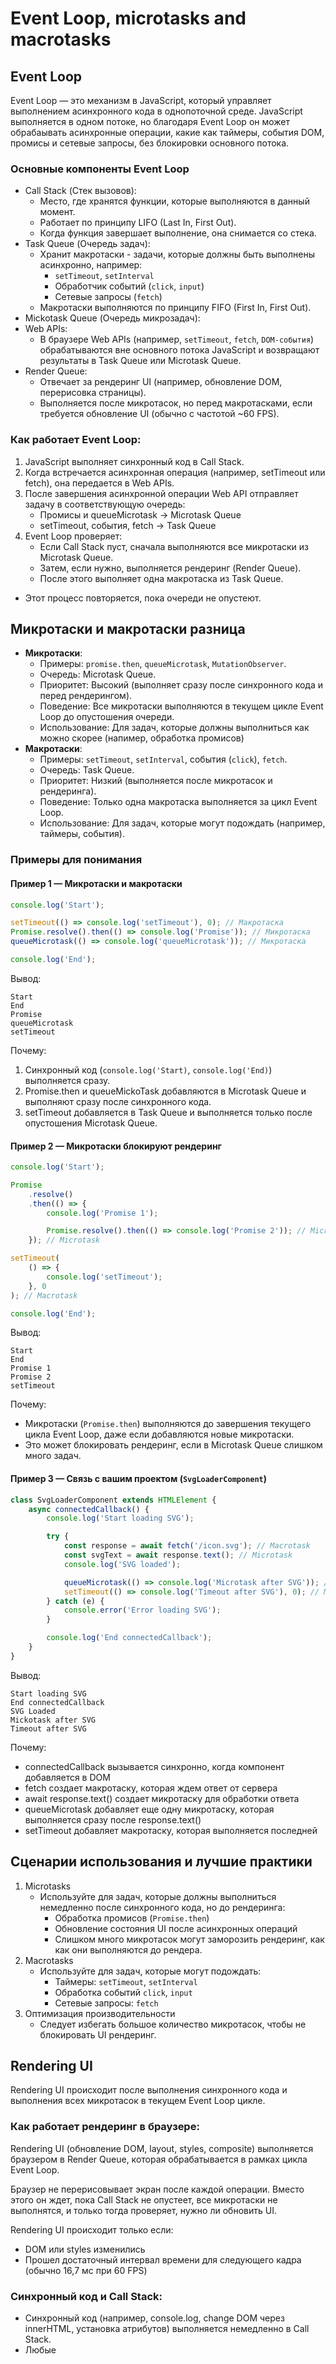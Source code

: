 # Event Loop, microtasks and macrotasks

## Event Loop

Event Loop — это механизм в JavaScript, который управляет выполнением асинхронного кода в однопоточной среде. JavaScript
выполняется в одном потоке, но благодаря Event Loop он может обрабаывать асинхронные операции, какие как таймеры,
события DOM, промисы и сетевые запросы, без блокировки основного потока.

### Основные компоненты Event Loop

* Call Stack (Стек вызовов):
    * Место, где хранятся функции, которые выполняются в данный момент.
    * Работает по принципу LIFO (Last In, First Out).
    * Когда функция завершает выполнение, она снимается со стека.
* Task Queue (Очередь задач):
    * Хранит макротаски - задачи, которые должны быть выполнены асинхронно, например:
        * `setTimeout`, `setInterval`
        * Обработчик событий (`click`, `input`)
        * Сетевые запросы (`fetch`)
    * Макротаски выполняются по принципу FIFO (First In, First Out).
* Mickotask Queue (Очередь микрозадач):
* Web APIs:
    * В браузере Web APIs (например, `setTimeout`, `fetch`, `DOM-события`) обрабатываются вне основного потока
      JavaScript и
      возвращают результаты в Task Queue или Microtask Queue.
* Render Queue:
    * Отвечает за рендеринг UI (например, обновление DOM, перерисовка страницы).
    * Выполняется после микротасок, но перед макротасками, если требуется обновление UI (обычно с частотой ~60 FPS).

### Как работает Event Loop:

1. JavaScript выполняет синхронный код в Call Stack.
2. Когда встречается асинхронная операция (например, setTimeout или fetch), она передается в Web APIs.
3. После завершения асинхронной операции Web API отправляет задачу в соответствующую очередь:
    * Промисы и queueMicrotask -> Microtask Queue
    * setTimeout, события, fetch -> Task Queue
4. Event Loop проверяет:
    * Если Call Stack пуст, сначала выполняются все микротаски из Microtask Queue.
    * Затем, если нужно, выполняется рендеринг (Render Queue).
    * После этого выполняет одна макротаска из Task Queue.

* Этот процесс повторяется, пока очереди не опустеют.

## Микротаски и макротаски разница

* **Микротаски**:
    * Примеры: `promise.then`, `queueMicrotask`, `MutationObserver`.
    * Очередь: Microtask Queue.
    * Приоритет: Высокий (выполняет сразу после синхронного кода и перед рендерингом).
    * Поведение: Все микротаски выполняются в текущем цикле Event Loop до опустошения очереди.
    * Использование: Для задач, которые должны выполниться как можно скорее (напимер, обработка промисов)
* **Макротаски**:
    * Примеры: `setTimeout`, `setInterval`, события (`click`), `fetch`.
    * Очередь: Task Queue.
    * Приоритет: Низкий (выполняется после микротасок и рендеринга).
    * Поведение: Только одна макротаска выполняется за цикл Event Loop.
    * Использование: Для задач, которые могут подождать (например, таймеры, события).

### Примеры для понимания

#### Пример 1 — Микротаски и макротаски

```js
console.log('Start');

setTimeout(() => console.log('setTimeout'), 0); // Макротаска
Promise.resolve().then(() => console.log('Promise')); // Микротаска
queueMicrotask(() => console.log('queueMicrotask')); // Микротаска

console.log('End');
```

Вывод:

```
Start
End
Promise
queueMicrotask
setTimeout
```

Почему:

1. Синхронный код (`сonsole.log('Start)`, `console.log('End)`) выполняется сразу.
2. Promise.then и queueMickoTask добавляются в Microtask Queue и выполняют сразу после синхронного кода.
3. setTimeout добавляется в Task Queue и выполняется только после опустошения Microtask Queue.

#### Пример 2 — Микротаски блокируют рендеринг

```js
console.log('Start');

Promise
    .resolve()
    .then(() => {
        console.log('Promise 1');

        Promise.resolve().then(() => console.log('Promise 2')); // Microtask
    }); // Microtask

setTimeout(
    () => {
        console.log('setTimeout');
    }, 0
); // Macrotask

console.log('End');
```

Вывод:

```
Start
End
Promise 1
Promise 2
setTimeout
```

Почему:

* Микротаски (`Promise.then`) выполняются до завершения текущего цикла Event Loop, даже если добавляются новые
  микротаски.
* Это может блокировать рендеринг, если в Microtask Queue слишком много задач.

#### Пример 3 — Связь с вашим проектом (`SvgLoaderComponent`)

```js
class SvgLoaderComponent extends HTMLElement {
    async connectedCallback() {
        console.log('Start loading SVG');

        try {
            const response = await fetch('/icon.svg'); // Macrotask
            const svgText = await response.text(); // Microtask
            console.log('SVG loaded');

            queueMicrotask(() => console.log('Microtask after SVG')); // Microtask
            setTimeout(() => console.log('Timeout after SVG'), 0); // Macrotask
        } catch (e) {
            console.error('Error loading SVG');
        }

        console.log('End connectedCallback');
    }
}
```

Вывод:

```
Start loading SVG
End connectedCallback
SVG Loaded
Mickotask after SVG
Timeout after SVG
```

Почему:

* connectedCallback вызывается синхронно, когда компонент добавляется в DOM
* fetch создает макротаску, которая ждем ответ от сервера
* await response.text() создает микротаску для обработки ответа
* queueMicrotask добавляет еще одну микротаску, которая выполняется сразу после response.text()
* setTimeout добавляет макротаску, которая выполняется последней

## Сценарии использования и лучшие практики

1. Microtasks
    * Используйте для задач, которые должны выполниться немедленно после синхронного кода, но до рендеринга:
        * Обработка промисов (`Promise.then`)
        * Обновление состояния UI после асинхронных операций
        * Слишком много микротасок могут заморозить рендеринг, как как они выполняются до рендера.
2. Macrotasks
    * Используйте для задач, которые могут подождать:
        * Таймеры: `setTimeout`, `setInterval`
        * Обработка событий `click`, `input`
        * Сетевые запросы: `fetch`
3. Оптимизация производительности
    * Следует избегать большое количество микротасок, чтобы не блокировать UI рендеринг.

## Rendering UI

Rendering UI происходит после выполнения синхронного кода и выполнения всех микротасок в текущем Event Loop цикле.

### Как работает рендеринг в браузере:

Rendering UI (обновление DOM, layout, styles, composite) выполняется браузером в Render Queue, которая обрабатывается в
рамках цикла Event Loop.

Браузер не перерисовывает экран после каждой операции. Вместо этого он ждет, пока Call Stack не опустеет, все микротаски
не выполнятся,
и только тогда проверяет, нужно ли обновить UI.

Rendering UI происходит только если:

* DOM или styles изменились
* Прошел достаточный интервал времени для следующего кадра (обычно 16,7 мс при 60 FPS)

### Синхронный код и Call Stack:

* Синхронный код (например, console.log, change DOM через innerHTML, установка атрибутов) выполняется немедленно в Call
  Stack. 
* Любые 